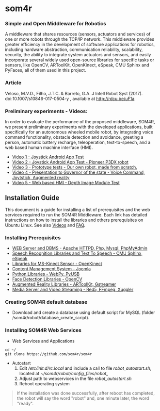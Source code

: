# som4r
### Simple and Open Middleware for Robotics

A middleware that shares resources (sensors, actuators and services) of one or more robots through the TCP/IP network. This middleware provides greater efficiency in the development of software applications for robotics, including hardware abstraction, communication reliability, scalability, security, the ability to integrate system actuators and sensors, and easily incorporate several widely used open-source libraries for specific tasks or sensors, like OpenCV, ARToolKit, OpenKinect, eSpeak, CMU Sphinx and PyFaces, all of them used in this project.

### Article

Veloso, M.V.D., Filho, J.T.C. & Barreto, G.A. J Intell Robot Syst (2017). doi:10.1007/s10846-017-0504-y , available at http://rdcu.be/uF1a

### Preliminary experiments - Videos:

In order to evaluate the performance of the proposed middleware, SOM4R, we present preliminary experiments with the developed applications, built specifically for an autonomous wheeled mobile robot, by integrating voice command functionality, obstacle detection and avoidance, greeting a person, automatic battery recharge, teleoperation, text-to-speech, and a web based human machine interface (HMI).

 * [Video 1 - Joystick Android App Test](https://www.youtube.com/watch?v=G2iMuNAkWkE)
 * [Video 2 - Joystick Android App Test - Pioneer P3DX robot](https://www.youtube.com/watch?v=bSoOqbzGmYQ)
 * [Video 3 - Prototype tests - Our own robot, made from scratch.](https://www.youtube.com/watch?v=vqF8QrWX6LU)
 * [Video 4 - Presentation to Governor of the state - Voice Command, Joytstick, Augmented reality](https://www.youtube.com/watch?v=InUTArXFyMc)
 * [Video 5 - Web based HMI - Depth Image Module Test](https://www.youtube.com/watch?v=CSv3zVnXd0k)


## Installation Guide

This document is a guide for installing a list of prerequisites and the web services required to run the SOM4R Middleware. Each link has detailed instructions on how to install the libraries and others prerequisites on Ubuntu Linux. See also [Videos](https://github.com/som4r/som4r/blob/master/wiki/videos.md) and [FAQ](https://github.com/som4r/som4r/blob/master/wiki/faq.md).

### Installing Prerequisites

  * [WEB Server and DBMS - Apache HTTPD, Php, Mysql, PhpMyAdmin](https://github.com/som4r/som4r/blob/master/wiki/installapachephpmysql.md)
  * [Speech Recognition Libraries and Text To Speech - CMU Sphinx, eSpeak](https://github.com/som4r/som4r/blob/master/wiki/installespeaksphinx.md)
  * [Libraries for MS-Kinect Sensor - OpenKinect](https://github.com/som4r/som4r/blob/master/wiki/installopenkinect.md)
  * [Content Management System - Joomla](https://github.com/som4r/som4r/blob/master/wiki/installjoomla.md)
  * [Python Libraries - WebPy, PyUSB](https://github.com/som4r/som4r/blob/master/wiki/installpythonlibraries.md)
  * [Face Detection Libraries - OpenCV](https://github.com/som4r/som4r/blob/master/wiki/installopencv.md)
  * [Augmented Reality Libraries - ARToolKit, Gstreamer](https://github.com/som4r/som4r/blob/master/wiki/installartoolkit.md)
  * [Media Server and Video Streaming  - Red5, FFmpeg, Xuggler](https://github.com/som4r/som4r/blob/master/wiki/installred5ffmpeg.md)


### Creating SOM4R default database

  * Download and create a database using default script for MySQL (folder /som4r/robot/database_create_script).

### Installing SOM4R Web Services

  * Web Services and Applications
```
cd ~/
git clone https://github.com/som4r/som4r
```
  * Autostart
    1. Edit _/etc/init.d/rc.local_ and include a call to file _robot\_autostart.sh_, located at _~/som4r/robot/config\_files/robot\__
    1. Adjust path to webservices in the file _robot\_autostart.sh_
    1. Reboot operating system
> If the installation was done successfully, after reboot has completed, the robot will say the word "robot" and, one minute later, the word "ready".
